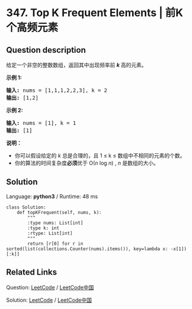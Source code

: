 # 347. Top K Frequent Elements | 前K个高频元素

## Question description

<!--If you want to use the English description, use <p>Given a non-empty array of integers, return the <b><i>k</i></b> most frequent elements.</p>

<p><strong>Example 1:</strong></p>

<pre>
<strong>Input: </strong>nums = <span id="example-input-1-1">[1,1,1,2,2,3]</span>, k = <span id="example-input-1-2">2</span>
<strong>Output: </strong><span id="example-output-1">[1,2]</span>
</pre>

<div>
<p><strong>Example 2:</strong></p>

<pre>
<strong>Input: </strong>nums = <span id="example-input-2-1">[1]</span>, k = <span id="example-input-2-2">1</span>
<strong>Output: </strong><span id="example-output-2">[1]</span></pre>
</div>

<p><b>Note: </b></p>

<ul>
	<li>You may assume <i>k</i> is always valid, 1 &le; <i>k</i> &le; number of unique elements.</li>
	<li>Your algorithm&#39;s time complexity <b>must be</b> better than O(<i>n</i> log <i>n</i>), where <i>n</i> is the array&#39;s size.</li>
</ul>
 instead-->
<p>给定一个非空的整数数组，返回其中出现频率前&nbsp;<strong><em>k&nbsp;</em></strong>高的元素。</p>

<p><strong>示例 1:</strong></p>

<pre><strong>输入: </strong>nums = [1,1,1,2,2,3], k = 2
<strong>输出: </strong>[1,2]
</pre>

<p><strong>示例 2:</strong></p>

<pre><strong>输入: </strong>nums = [1], k = 1
<strong>输出: </strong>[1]</pre>

<p><strong>说明：</strong></p>

<ul>
	<li>你可以假设给定的&nbsp;<em>k&nbsp;</em>总是合理的，且 1 &le; k &le; 数组中不相同的元素的个数。</li>
	<li>你的算法的时间复杂度<strong>必须</strong>优于 O(<em>n</em> log <em>n</em>) ,&nbsp;<em>n&nbsp;</em>是数组的大小。</li>
</ul>




## Solution

Language: **python3**  /  Runtime: 48 ms

```python3
class Solution:
    def topKFrequent(self, nums, k):
        """
        :type nums: List[int]
        :type k: int
        :rtype: List[int]
        """
        return [r[0] for r in sorted(list(collections.Counter(nums).items()), key=lambda x: -x[1])[:k]]
```



## Related Links

Question: [LeetCode](https://leetcode.com/problems/top-k-frequent-elements/description/)  /  [LeetCode中国](https://leetcode-cn.com/problems/top-k-frequent-elements/description/)

Solution: [LeetCode](https://leetcode.com/articles/top-k-frequent-elements/)  /  [LeetCode中国](https://leetcode-cn.com/articles/top-k-frequent-elements/)
